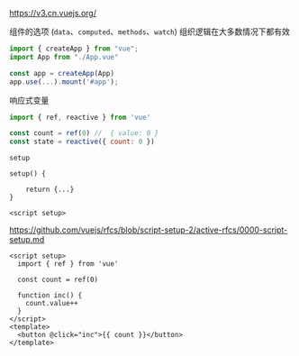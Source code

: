 https://v3.cn.vuejs.org/

组件的选项 (`data`、`computed`、`methods`、`watch`) 组织逻辑在大多数情况下都有效

```js
import { createApp } from "vue";
import App from "./App.vue"

const app = createApp(App)
app.use(...).mount('#app');
```

响应式变量

```js
import { ref, reactive } from 'vue'

const count = ref(0) //  { value: 0 }
const state = reactive({ count: 0 })
```



`setup`

```
setup() {
	
	return {...}
}

```

`<script setup>`

https://github.com/vuejs/rfcs/blob/script-setup-2/active-rfcs/0000-script-setup.md

```vue
<script setup>
  import { ref } from 'vue'

  const count = ref(0)

  function inc() {
    count.value++
  }
</script>
<template>
  <button @click="inc">{{ count }}</button>
</template>
```

